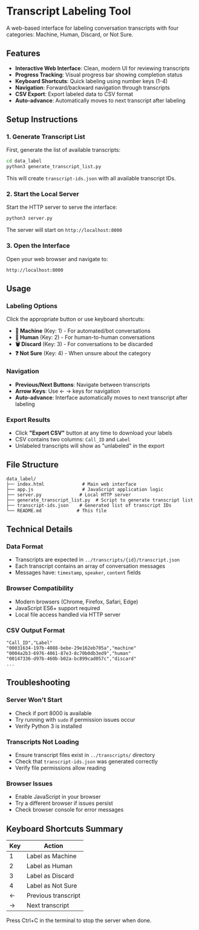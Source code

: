 # Transcript Labeling Tool

A web-based interface for labeling conversation transcripts with four categories: Machine, Human, Discard, or Not Sure.

## Features

- **Interactive Web Interface**: Clean, modern UI for reviewing transcripts
- **Progress Tracking**: Visual progress bar showing completion status
- **Keyboard Shortcuts**: Quick labeling using number keys (1-4)
- **Navigation**: Forward/backward navigation through transcripts
- **CSV Export**: Export labeled data to CSV format
- **Auto-advance**: Automatically moves to next transcript after labeling

## Setup Instructions

### 1. Generate Transcript List
First, generate the list of available transcripts:

```bash
cd data_label
python3 generate_transcript_list.py
```

This will create `transcript-ids.json` with all available transcript IDs.

### 2. Start the Local Server
Start the HTTP server to serve the interface:

```bash
python3 server.py
```

The server will start on `http://localhost:8000`

### 3. Open the Interface
Open your web browser and navigate to:
```
http://localhost:8000
```

## Usage

### Labeling Options
Click the appropriate button or use keyboard shortcuts:

- **🤖 Machine** (Key: 1) - For automated/bot conversations
- **👤 Human** (Key: 2) - For human-to-human conversations  
- **🗑️ Discard** (Key: 3) - For conversations to be discarded
- **❓ Not Sure** (Key: 4) - When unsure about the category

### Navigation
- **Previous/Next Buttons**: Navigate between transcripts
- **Arrow Keys**: Use ← → keys for navigation
- **Auto-advance**: Interface automatically moves to next transcript after labeling

### Export Results
- Click **"Export CSV"** button at any time to download your labels
- CSV contains two columns: `Call_ID` and `Label`
- Unlabeled transcripts will show as "unlabeled" in the export

## File Structure

```
data_label/
├── index.html              # Main web interface
├── app.js                  # JavaScript application logic
├── server.py              # Local HTTP server
├── generate_transcript_list.py  # Script to generate transcript list
├── transcript-ids.json    # Generated list of transcript IDs
└── README.md             # This file
```

## Technical Details

### Data Format
- Transcripts are expected in `../transcripts/{id}/transcript.json`
- Each transcript contains an array of conversation messages
- Messages have: `timestamp`, `speaker`, `content` fields

### Browser Compatibility
- Modern browsers (Chrome, Firefox, Safari, Edge)
- JavaScript ES6+ support required
- Local file access handled via HTTP server

### CSV Output Format
```csv
"Call_ID","Label"
"00031634-197b-4088-bebe-29e162eb705a","machine"
"0004a2b3-6976-4061-87e3-8c70b0db3ed9","human"
"00147336-d97b-460b-b02a-bc899cad057c","discard"
...
```

## Troubleshooting

### Server Won't Start
- Check if port 8000 is available
- Try running with `sudo` if permission issues occur
- Verify Python 3 is installed

### Transcripts Not Loading
- Ensure transcript files exist in `../transcripts/` directory
- Check that `transcript-ids.json` was generated correctly
- Verify file permissions allow reading

### Browser Issues
- Enable JavaScript in your browser
- Try a different browser if issues persist
- Check browser console for error messages

## Keyboard Shortcuts Summary

| Key | Action |
|-----|--------|
| 1 | Label as Machine |
| 2 | Label as Human |
| 3 | Label as Discard |
| 4 | Label as Not Sure |
| ← | Previous transcript |
| → | Next transcript |

Press Ctrl+C in the terminal to stop the server when done.